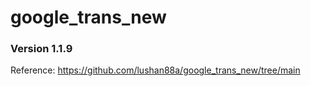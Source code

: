 # google_trans_new
### Version 1.1.9

Reference: https://github.com/lushan88a/google_trans_new/tree/main